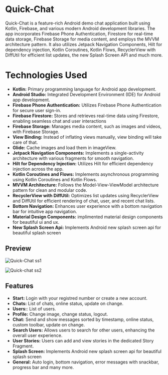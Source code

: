 # Quick-Chat

Quick-Chat is a feature-rich Android demo chat application built using Kotlin, Firebase, and various modern Android development libraries. The app incorporates Firebase Phone Authentication, Firestore for real-time data storage, Firebase Storage for media content, and employs the MVVM architecture pattern. It also utilizes Jetpack Navigation Components, Hilt for dependency injection, Kotlin Coroutines, Kotlin Flows, RecyclerView with DiffUtil for efficient list updates, the new Splash Screen API and much more.

# Technologies Used
- **Kotlin:** Primary programming language for Android app development.
- **Android Studio:** Integrated Development Environment (IDE) for Android app development.
- **Firebase Phone Authentication:** Utilizes Firebase Phone Authentication for secure user sign-in.
- **Firebase Firestore:** Stores and retrieves real-time data using Firestore, enabling seamless chat and user interactions
- **Firebase Storage:** Manages media content, such as images and videos, with Firebase Storage.
- **View Binding:** Instead of inflating views manually, view binding will take care of that.
- **Glide:** Cache images and load them in imageView.
- **Jetpack Navigation Components:** Implements a single-activity architecture with various fragments for smooth navigation.
- **Hilt for Dependency Injection:** Utilizes Hilt for efficient dependency injection across the app.
- **Kotlin Coroutines and Flows:** Implements asynchronous programming using Kotlin Coroutines and Kotlin Flows.
- **MVVM Architecture:** Follows the Model-View-ViewModel architecture pattern for clean and modular code.
- **RecyclerView with DiffUtil:** Optimizes list updates using RecyclerView and DiffUtil for efficient rendering of chat, user, and recent chat lists.
- **Bottom Navigation:** Enhances user experience with a bottom navigation bar for intuitive app navigation.
- **Material Design Components:** implimented material design components for beautiful ui and ux.
- **New Splash Screen Api:** Implements Android new splash screen api for beautiful splash screen


## Preview
![Quick-Chat ss1](https://github.com/Vijaysinghdhoni/Quick-Chat/assets/142734066/7bec5e45-0ea0-492d-ac91-0fd7d36514bf)

![Quick-chat ss2](https://github.com/Vijaysinghdhoni/Quick-Chat/assets/142734066/9337deee-e397-4cf8-b60e-3e0959aac64b)


## Features
- **Start:** Login with your registred number or create a new account.
- **Chats:** List of chats, online status, update on change.
- **Users:**: List of users.
- **Profile:** Change image, change status, logout.
- **Chat:** Send and show messages sorted by timestamp, online status, custom toolbar, update on change.
- **Search Users:** Allows users to search for other users, enhancing the overall user experience.
- **User Stories:** Users can add and view stories in the dedicated Story Fragment.
- **Splash Screen:** Implements Android new splash screen api for beautiful splash screen
- **General:**  Auto login, bottom navigation, error messages with snackbar, progress bar and many more.

